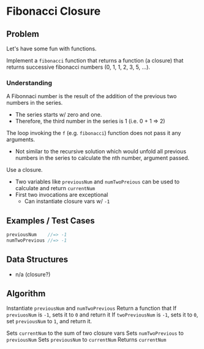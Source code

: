 # Fibonacci Closure

## Problem

Let's have some fun with functions.

Implement a `fibonacci` function that returns a function (a closure) that returns successive fibonacci numbers (0, 1, 1, 2, 3, 5, ...).

### Understanding

A Fibonnaci number is the result of the addition of the previous two numbers in the series.
- The series starts w/ zero and one.
- Therefore, the third number in the series is 1 (i.e. 0 + 1 => 2)

The loop invoking the `f` (e.g. `fibonacci`) function does not pass it any arguments.
- Not similar to the recursive solution which would unfold all previous numbers in the series to calculate the nth number, argument passed.

Use a closure.
- Two variables like `previousNum` and `numTwoPreious` can be used to calculate and return `currentNum`
- First two invocations are exceptional
  - Can instantiate closure vars w/ `-1`

## Examples / Test Cases

```go
previousNum    //=> -1
numTwoPrevious //=> -1


```

## Data Structures

- n/a (closure?)

## Algorithm

Instantiate `previousNum` and `numTwoPrevious`
Return a function that
  If `previuosNum` is `-1`, sets it to `0` and return it
  If `twoPreviousNum` is `-1`, sets it to `0`, set `previousNum` to `1`, and return it.

  Sets `currentNum` to the sum of two closure vars
  Sets `numTwoPrevious` to `previousNum`
  Sets `previousNum` to `currentNum`
  Returns `currentNum`
